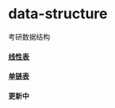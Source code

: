 # data-structure
考研数据结构

#### [线性表](https://github.com/Voyager-One/data-structure/tree/master/Sqlist)
#### [单链表](https://github.com/Voyager-One/data-structure/tree/master/List)

#### 更新中
